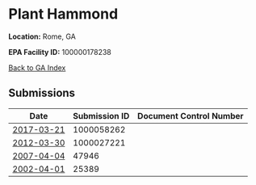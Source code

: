# Plant Hammond

**Location:** Rome, GA

**EPA Facility ID:** 100000178238

[Back to GA Index](../../index.md)

## Submissions

| Date | Submission ID | Document Control Number |
|------|--------------|-------------------------|
| [2017-03-21](submissions/1000058262.md) | 1000058262 |  |
| [2012-03-30](submissions/1000027221.md) | 1000027221 |  |
| [2007-04-04](submissions/47946.md) | 47946 |  |
| [2002-04-01](submissions/25389.md) | 25389 |  |
